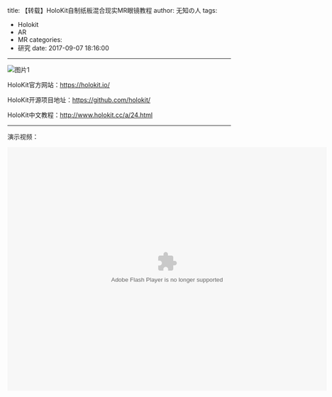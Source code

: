 title: 【转载】HoloKit自制纸板混合现实MR眼镜教程
author: 无知の人
tags:
  - Holokit
  - AR
  - MR
categories:
  - 研究
date: 2017-09-07 18:16:00
---
![图片1](/images/【转载】Holokit自制纸板混合现实MR眼镜教程/1.png)

HoloKit官方网站：https://holokit.io/

HoloKit开源项目地址：https://github.com/holokit/

HoloKit中文教程：http://www.holokit.cc/a/24.html

<!-- more -->

--------------------------

演示视频：

<embed src="https://imgcache.qq.com/tencentvideo_v1/playerv3/TPout.swf?max_age=86400&v=20161117&vid=v0511d0m2ve&auto=0" allowFullScreen="true" quality="high" width="720" height="550" align="middle" allowScriptAccess="always" type="application/x-shockwave-flash" style="text-align:center;"></embed>

